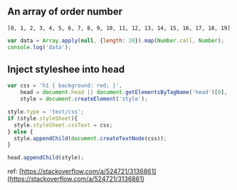 ## An array of order number

```
[0, 1, 2, 3, 4, 5, 6, 7, 8, 9, 10, 11, 12, 13, 14, 15, 16, 17, 18, 19]
```

```js
var data = Array.apply(null, {length: 20}).map(Number.call, Number);
console.log('data');
```



## Inject styleshee into head

```js
var css = 'h1 { background: red; }',
    head = document.head || document.getElementsByTagName('head')[0],
    style = document.createElement('style');

style.type = 'text/css';
if (style.styleSheet){
  style.styleSheet.cssText = css;
} else {
  style.appendChild(document.createTextNode(css));
}

head.appendChild(style);

```

ref: [https://stackoverflow.com/a/524721/3136861](https://stackoverflow.com/a/524721/3136861)


